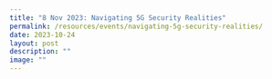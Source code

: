```yaml
---
title: "8 Nov 2023: Navigating 5G Security Realities"
permalink: /resources/events/navigating-5g-security-realities/
date: 2023-10-24
layout: post
description: ""
image: ""
---
```

